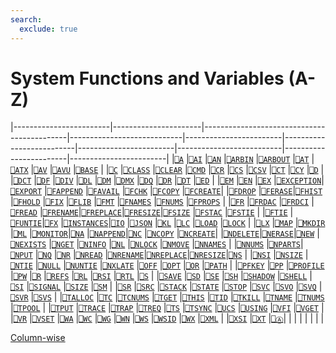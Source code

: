 ```yaml
---
search:
  exclude: true
---
```


<h1 class="heading"><span class="name">System Functions and Variables (A-Z)</span></h1>

|------------------------|----------------------|--------------------------------------------|----------------------------|------------------------|--------------------------|------------------------|--------------------------|------------------------|------------------------|
|[`⎕A`](a.md)            |[`⎕AI`](ai.md)        |[`⎕AN`](an.md)                              |[`⎕ARBIN`](arbin.md)        |[`⎕ARBOUT`](arbout.md)  |[`⎕AT`](at.md)            |[`⎕ATX`](atx.md)        |[`⎕AV`](av.md)            |[`⎕AVU`](avu.md)        |[`⎕BASE`](base.md)      |
|[`⎕C`](c.md)            |[`⎕CLASS`](class.md)  |[`⎕CLEAR`](clear.md)                        |[`⎕CMD`](cmd.md)            |[`⎕CR`](cr.md)          |[`⎕CS`](cs.md)            |[`⎕CSV`](csv.md)        |[`⎕CT`](ct.md)            |[`⎕CY`](cy.md)          |[`⎕D`](d.md)            |
|[`⎕DCT`](dct.md)        |[`⎕DF`](df.md)        |[`⎕DIV`](div.md)                            |[`⎕DL`](dl.md)              |[`⎕DM`](dm.md)          |[`⎕DMX`](dmx.md)          |[`⎕DQ`](dq.md)          |[`⎕DR`](dr.md)            |[`⎕DT`](dt.md)          |[`⎕ED`](ed.md)          |
|[`⎕EM`](em.md)          |[`⎕EN`](en.md)        |[`⎕EX`](ex.md)                              |[`⎕EXCEPTION`](exception.md)|[`⎕EXPORT`](export.md)  |[`⎕FAPPEND`](fappend.md)  |[`⎕FAVAIL`](favail.md)  |[`⎕FCHK`](fchk.md)        |[`⎕FCOPY`](fcopy.md)    |[`⎕FCREATE`](fcreate.md)|
|[`⎕FDROP`](fdrop.md)    |[`⎕FERASE`](ferase.md)|[`⎕FHIST`](fhist.md)                        |[`⎕FHOLD`](fhold.md)        |[`⎕FIX`](fix.md)        |[`⎕FLIB`](flib.md)        |[`⎕FMT`](fmt.md)        |[`⎕FNAMES`](fnames.md)    |[`⎕FNUMS`](fnums.md)    |[`⎕FPROPS`](fprops.md)  |
|[`⎕FR`](fr.md)          |[`⎕FRDAC`](frdac.md)  |[`⎕FRDCI`](frdci.md)                        |[`⎕FREAD`](fread.md)        |[`⎕FRENAME`](frename.md)|[`⎕FREPLACE`](freplace.md)|[`⎕FRESIZE`](fresize.md)|[`⎕FSIZE`](fsize.md)      |[`⎕FSTAC`](fstac.md)    |[`⎕FSTIE`](fstie.md)    |
|[`⎕FTIE`](ftie.md)      |[`⎕FUNTIE`](funtie.md)|[`⎕FX`](fx.md)                              |[`⎕INSTANCES`](instances.md)|[`⎕IO`](io.md)          |[`⎕JSON`](json.md)        |[`⎕KL`](kl.md)          |[`⎕LC`](lc.md)            |[`⎕LOAD`](load.md)      |[`⎕LOCK`](lock.md)      |
|[`⎕LX`](lx.md)          |[`⎕MAP`](map.md)      |[`⎕MKDIR`](mkdir.md)                        |[`⎕ML`](ml.md)              |[`⎕MONITOR`](monitor.md)|[`⎕NA`](na.md)            |[`⎕NAPPEND`](nappend.md)|[`⎕NC`](nc.md)            |[`⎕NCOPY`](ncopy.md)    |[`⎕NCREATE`](ncreate.md)|
|[`⎕NDELETE`](ndelete.md)|[`⎕NERASE`](nerase.md)|[`⎕NEW`](new.md)                            |[`⎕NEXISTS`](nexists.md)    |[`⎕NGET`](nget.md)      |[`⎕NINFO`](ninfo.md)      |[`⎕NL`](nl.md)          |[`⎕NLOCK`](nlock.md)      |[`⎕NMOVE`](nmove.md)    |[`⎕NNAMES`](nnames.md)  | 
|[`⎕NNUMS`](nnums.md)    |[`⎕NPARTS`](nparts.md)|[`⎕NPUT`](nput.md)                          |[`⎕NQ`](nq.md)              |[`⎕NR`](nr.md)          |[`⎕NREAD`](nread.md)      |[`⎕NRENAME`](nrename.md)|[`⎕NREPLACE`](nreplace.md)|[`⎕NRESIZE`](nresize.md)|[`⎕NS`](ns.md)          |
|[`⎕NSI`](nsi.md)        |[`⎕NSIZE`](nsize.md)  |[`⎕NTIE`](ntie.md)                          |[`⎕NULL`](null.md)          |[`⎕NUNTIE`](nuntie.md)  |[`⎕NXLATE`](nxlate.md)    |[`⎕OFF`](off.md)        |[`⎕OPT`](opt.md)          |[`⎕OR`](or.md)          |[`⎕PATH`](path.md)      | 
|[`⎕PFKEY`](pfkey.md)    |[`⎕PP`](pp.md)        |[`⎕PROFILE`](profile.md)                    |[`⎕PW`](pw.md)              |[`⎕R`](r.md)            |[`⎕REFS`](refs.md)        |[`⎕RL`](rl.md)          |[`⎕RSI`](rsi.md)          |[`⎕RTL`](rtl.md)        |[`⎕S`](s.md)            |
|[`⎕SAVE`](save.md)      |[`⎕SD`](sd.md)        |[`⎕SE`](se.md)                              |[`⎕SH`](sh.md)              |[`⎕SHADOW`](shadow.md)  |[`⎕SHELL`](shell.md)      |[`⎕SI`](si.md)          |[`⎕SIGNAL`](signal.md)    |[`⎕SIZE`](size.md)      |[`⎕SM`](sm.md)          |
|[`⎕SR`](sr.md)          |[`⎕SRC`](src.md)      |[`⎕STACK`](stack.md)                        |[`⎕STATE`](state.md)        |[`⎕STOP`](stop.md)      |[`⎕SVC`](svc.md)          |[`⎕SVO`](svo.md)        |[`⎕SVQ`](svq.md)          |[`⎕SVR`](svr.md)        |[`⎕SVS`](svs.md)        |
|[`⎕TALLOC`](talloc.md)  |[`⎕TC`](tc.md)        |[`⎕TCNUMS`](tcnums.md)                      |[`⎕TGET`](tget.md)          |[`⎕THIS`](this.md)      |[`⎕TID`](tid.md)          |[`⎕TKILL`](tkill.md)    |[`⎕TNAME`](tname.md)      |[`⎕TNUMS`](tnums.md)    |[`⎕TPOOL`](tpool.md)    |
|[`⎕TPUT`](tput.md)      |[`⎕TRACE`](trace.md)  |[`⎕TRAP`](trap.md)                          |[`⎕TREQ`](treq.md)          |[`⎕TS`](ts.md)          |[`⎕TSYNC`](tsync.md)      |[`⎕UCS`](ucs.md)        |[`⎕USING`](using.md)      |[`⎕VFI`](vfi.md)        |[`⎕VGET`](vget.md)      |
|[`⎕VR`](vr.md)          |[`⎕VSET`](vset.md)    |[`⎕WA`](wa.md)                              |[`⎕WC`](wc.md)              |[`⎕WG`](wg.md)          |[`⎕WN`](wn.md)            |[`⎕WS`](ws.md)          |[`⎕WSID`](wsid.md)        |[`⎕WX`](wx.md)          |[`⎕XML`](xml.md)        |
|[`⎕XSI`](xsi.md)        |[`⎕XT`](xt.md)        |[`⎕Ⓐ`](underscored-alphabetic-characters.md)|                            |                        |                          |                        |                          |                        |                        |

[Column-wise](system-functions-and-variables-colwise.md)

